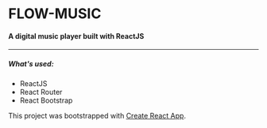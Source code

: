 # FLOW-MUSIC
#### A digital music player built with ReactJS

***

##### What's used:
* ReactJS
* React Router
* React Bootstrap

This project was bootstrapped with [Create React App](https://github.com/facebookincubator/create-react-app).
